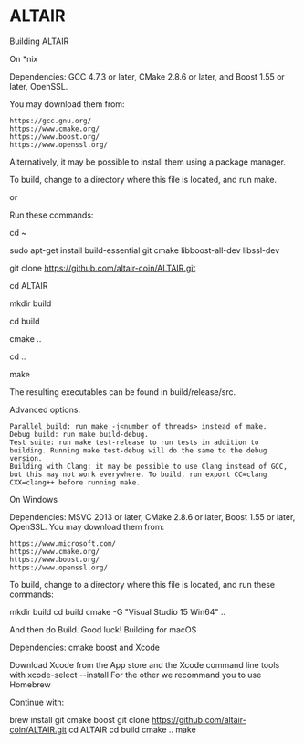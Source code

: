 # ALTAIR
 




Building ALTAIR

On *nix


Dependencies: GCC 4.7.3 or later, CMake 2.8.6 or later, and Boost 1.55 or later, OpenSSL.

You may download them from:

    https://gcc.gnu.org/
    https://www.cmake.org/
    https://www.boost.org/
    https://www.openssl.org/

Alternatively, it may be possible to install them using a package manager.

To build, change to a directory where this file is located, and run make.

or

Run these commands:

cd ~

sudo apt-get install build-essential git cmake libboost-all-dev libssl-dev

git clone https://github.com/altair-coin/ALTAIR.git

cd ALTAIR

mkdir build

cd build

cmake ..

cd ..

make

The resulting executables can be found in build/release/src.

Advanced options:

    Parallel build: run make -j<number of threads> instead of make.
    Debug build: run make build-debug.
    Test suite: run make test-release to run tests in addition to building. Running make test-debug will do the same to the debug version.
    Building with Clang: it may be possible to use Clang instead of GCC, but this may not work everywhere. To build, run export CC=clang CXX=clang++ before running make.

On Windows

Dependencies: MSVC 2013 or later, CMake 2.8.6 or later, Boost 1.55 or later, OpenSSL. You may download them from:

    https://www.microsoft.com/
    https://www.cmake.org/
    https://www.boost.org/
    https://www.openssl.org/

To build, change to a directory where this file is located, and run these commands:

mkdir build
cd build
cmake -G "Visual Studio 15 Win64" ..

And then do Build. Good luck!
Building for macOS

Dependencies: cmake boost and Xcode

Download Xcode from the App store and the Xcode command line tools with xcode-select --install For the other we recommand you to use Homebrew

Continue with:

brew install git cmake boost
git clone https://github.com/altair-coin/ALTAIR.git
cd ALTAIR
cd build
cmake ..
make
